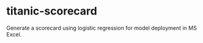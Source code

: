 # titanic-scorecard
Generate a scorecard using logistic regression for model deployment in MS Excel.

